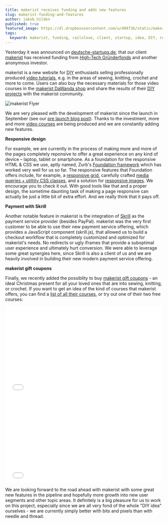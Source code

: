 ```yaml
---
title: makerist receives funding and adds new features
slug: makerist-funding-and-features
author: jakob_hilden
published: true
featured_image: https://dl.dropboxusercontent.com/u/409736/static/makerist_blog_index.png
tags:
  keyword: makerist, funding, railslove, client, startup, idea, DIY, responsive, skrill, payment
---
```


Yesterday it was announced on [deutsche-startups.de](http://www.deutsche-startups.de/2013/12/11/high-tech-gruenderfonds-makerist/), that our client [makerist](http://makerist.de) has received funding from [High-Tech Gründerfonds](http://www.high-tech-gruenderfonds.de/) and another anonymous investor.

makerist is a new website for <abbr title="Do it yourself">DIY</abbr> enthusiasts selling professionally produced [video tutorials](https://makerist.de/courses), e.g. in the areas of sewing, knitting, crochet and more to come. Users can also buy the necessary materials for those video courses in the [makerist DaWanda shop](http://de.dawanda.com/shop/makerist) and share the results of their [DIY projects](https://makerist.de/works) with the makerist community.

![makerist Flyer](https://dl.dropboxusercontent.com/u/409736/static/makerist_blog_flyer.png)

We are very pleased with the development of makerist since the launch in September (see our [pre launch blog post](http://railslove.com/blog/2013/09/03/makerist-launch)). Thanks to the investment, more and more [video courses](http://makerist.de/courses) are being produced and we are constantly adding new features.

**Responsive design**

For example, we are currently in the process of making more and more of the pages completely reponsive to offer a great experience on any kind of device – laptop, tablet or smartphone. As a foundation for the responsive HTML & CSS we use, aptly named, Zurb's [Foundation framework](http://foundation.zurb.com/) which has worked very well for us so far. The responsive features that Foundation offers include, for example, a [responsive grid](http://foundation.zurb.com/docs/components/grid.html), carefully crafted [media queries + utiltity CSS classes](http://foundation.zurb.com/docs/components/visibility.html), and a solution for [responsive images](http://foundation.zurb.com/docs/components/interchange.html). We encourage you to check it out. With good tools like that and a proper design, the sometime daunting task of making a page responsive can actually be just a little bit of extra effort. And we really think that it pays off.

**Payment with Skrill**

Another notable feature in makerist is the integration of [Skrill](https://www.skrill.com/) as the payment service provider (besides PayPal). makerist was the very first customer to be able to use their new payment service offering, which provides a JavaScript component (skrill.js), that allowed us to build a checkout workflow that is completely customized and optimized for makerist's needs. No redirects or ugly iframes that provide a suboptimal user experience and ultimately hurt conversion. We were able to leverage some great synergies here, since Skrill is also a client of us and we are heavily involved in building their new modern payment service offering.

**makerist gift coupons**

Finally, we recently added the possiblity to buy [makerist gift coupons](https://www.makerist.de/gift-coupons) - an ideal Christmas present for all your loved ones that are into sewing, knitting, or crochet. If you want to get an idea of the kind of courses that makerist offers, you can find a [list of all their courses](https://www.makerist.de/courses), or try out one of their two free courses:

<iframe src="//player.vimeo.com/video/73090664" width="500" height="281" frameborder="0" webkitallowfullscreen mozallowfullscreen allowfullscreen></iframe>

<iframe src="//player.vimeo.com/video/80060403" width="500" height="281" frameborder="0" webkitallowfullscreen mozallowfullscreen allowfullscreen></iframe>

We are looking forward to the road ahead with makerist with some great new features in the pipeline and hopefully more growth into new user segments and other topic areas.  It definitely is a big pleasure for us to work on this project, especially since we are all very fond of the whole "DIY idea" ourselves - we are currently simply better with bits and pixels than with needle and thread.
